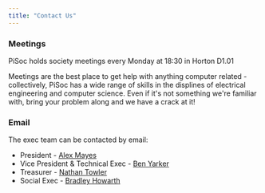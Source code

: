 ```yaml
---
title: "Contact Us"
---
```


### Meetings
PiSoc holds society meetings every Monday at 18:30 in Horton D1.01

Meetings are the best place to get help with anything computer related - collectively, PiSoc has a wide range of skills in the displines of electrical engineering and computer science. Even if it's not something we're familiar with, bring your problem along and we have a crack at it!

### Email
The exec team can be contacted by email:

- President - [Alex Mayes](mailto:a.r.v.mayes@bradford.ac.uk)
- Vice President & Technical Exec - [Ben Yarker](mailto:b.yarker1@bradford.ac.uk)
- Treasurer - [Nathan Towler](mailto:N.Towler@bradford.ac.uk)
- Social Exec - [Bradley Howarth](mailto:b.howarth2@bradford.ac.uk)